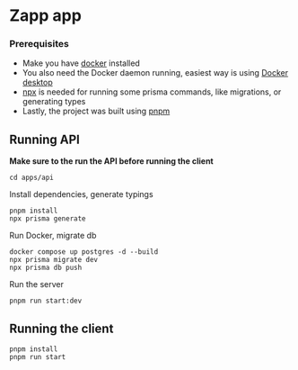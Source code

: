 # Zapp app

### Prerequisites

- Make you have [docker](https://www.docker.com/) installed
- You also need the Docker daemon running, easiest way is using [Docker desktop](https://www.docker.com/products/docker-desktop/)
- [npx](https://docs.npmjs.com/cli/v8/commands/npx) is needed for running some prisma commands, like migrations, or generating types
- Lastly, the project was built using [pnpm](https://pnpm.io/)

## Running API

**Make sure to the run the API before running the client**

```
cd apps/api
```

Install dependencies, generate typings

```
pnpm install
npx prisma generate
```

Run Docker, migrate db

```
docker compose up postgres -d --build
npx prisma migrate dev
npx prisma db push
```

Run the server

```
pnpm run start:dev
```

## Running the client

```
pnpm install
pnpm run start
```
